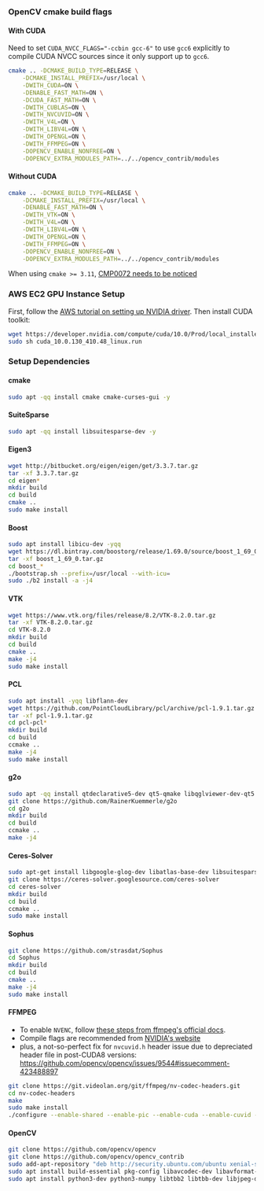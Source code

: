 ### OpenCV cmake build flags
#### With CUDA
Need to set `CUDA_NVCC_FLAGS="-ccbin gcc-6"` to use `gcc6` explicitly to compile CUDA NVCC sources since it only support up to `gcc6`.

```bash
cmake .. -DCMAKE_BUILD_TYPE=RELEASE \
    -DCMAKE_INSTALL_PREFIX=/usr/local \
    -DWITH_CUDA=ON \
    -DENABLE_FAST_MATH=ON \
    -DCUDA_FAST_MATH=ON \
    -DWITH_CUBLAS=ON \
    -DWITH_NVCUVID=ON \
    -DWITH_V4L=ON \
    -DWITH_LIBV4L=ON \
    -DWITH_OPENGL=ON \
    -DWITH_FFMPEG=ON \
    -DOPENCV_ENABLE_NONFREE=ON \
    -DOPENCV_EXTRA_MODULES_PATH=../../opencv_contrib/modules
```

#### Without CUDA
```bash
cmake .. -DCMAKE_BUILD_TYPE=RELEASE \
    -DCMAKE_INSTALL_PREFIX=/usr/local \
    -DENABLE_FAST_MATH=ON \
    -DWITH_VTK=ON \
    -DWITH_V4L=ON \
    -DWITH_LIBV4L=ON \
    -DWITH_OPENGL=ON \
    -DWITH_FFMPEG=ON \
    -DOPENCV_ENABLE_NONFREE=ON \
    -DOPENCV_EXTRA_MODULES_PATH=../../opencv_contrib/modules
```

When using `cmake >= 3.11`, [CMP0072 needs to be noticed](https://cmake.org/cmake/help/git-stage/policy/CMP0072.html)

### AWS EC2 GPU Instance Setup
First, follow the [AWS tutorial on setting up NVIDIA driver](https://docs.aws.amazon.com/AWSEC2/latest/UserGuide/install-nvidia-driver.html).
Then install CUDA toolkit:
```bash
wget https://developer.nvidia.com/compute/cuda/10.0/Prod/local_installers/cuda_10.0.130_410.48_linux
sudo sh cuda_10.0.130_410.48_linux.run
```

### Setup Dependencies

#### cmake
```bash
sudo apt -qq install cmake cmake-curses-gui -y
```

#### SuiteSparse
```bash
sudo apt -qq install libsuitesparse-dev -y
```

#### Eigen3
```bash
wget http://bitbucket.org/eigen/eigen/get/3.3.7.tar.gz
tar -xf 3.3.7.tar.gz
cd eigen*
mkdir build
cd build
cmake .. 
sudo make install
```

#### Boost
```bash
sudo apt install libicu-dev -yqq
wget https://dl.bintray.com/boostorg/release/1.69.0/source/boost_1_69_0.tar.gz
tar -xf boost_1_69_0.tar.gz
cd boost_*
./bootstrap.sh --prefix=/usr/local --with-icu=
sudo ./b2 install -a -j4
```

#### VTK
```bash
wget https://www.vtk.org/files/release/8.2/VTK-8.2.0.tar.gz
tar -xf VTK-8.2.0.tar.gz
cd VTK-8.2.0
mkdir build
cd build
cmake ..
make -j4
sudo make install
```

#### PCL
```bash
sudo apt install -yqq libflann-dev
wget https://github.com/PointCloudLibrary/pcl/archive/pcl-1.9.1.tar.gz
tar -xf pcl-1.9.1.tar.gz
cd pcl-pcl*
mkdir build
cd build
ccmake ..
make -j4
sudo make install
```

#### g2o
```bash
sudo apt -qq install qtdeclarative5-dev qt5-qmake libqglviewer-dev-qt5 -y
git clone https://github.com/RainerKuemmerle/g2o
cd g2o
mkdir build
cd build
ccmake ..
make -j4
```

#### Ceres-Solver
```bash
sudo apt-get install libgoogle-glog-dev libatlas-base-dev libsuitesparse-dev -yq
git clone https://ceres-solver.googlesource.com/ceres-solver
cd ceres-solver
mkdir build
cd build
ccmake ..
sudo make install
```

#### Sophus
```bash
git clone https://github.com/strasdat/Sophus
cd Sophus
mkdir build
cd build
cmake ..
make -j4
sudo make install
```

#### FFMPEG
- To enable `NVENC`, follow [these steps from ffmpeg's official docs](https://trac.ffmpeg.org/wiki/HWAccelIntro#NVENC).
- Compile flags are recommended from [NVIDIA's website](https://developer.nvidia.com/ffmpeg)
- plus, a not-so-perfect fix for `nvcuvid.h` header issue due to depreciated header file in post-CUDA8 versions: https://github.com/opencv/opencv/issues/9544#issuecomment-423488897

```bash
git clone https://git.videolan.org/git/ffmpeg/nv-codec-headers.git
cd nv-codec-headers
make
sudo make install
./configure --enable-shared --enable-pic --enable-cuda --enable-cuvid --enable-nvenc --enable-nonfree --enable-libnpp --arch=x86_64 --extra-cflags=-I/usr/local/cuda/include --extra-ldflags=-L/usr/local/cuda/lib64
```

#### OpenCV
```bash
git clone https://github.com/opencv/opencv
git clone https://github.com/opencv/opencv_contrib
sudo add-apt-repository "deb http://security.ubuntu.com/ubuntu xenial-security main"
sudo apt install build-essential pkg-config libavcodec-dev libavformat-dev libswscale-dev -yq 
sudo apt install python3-dev python3-numpy libtbb2 libtbb-dev libjpeg-dev libpng-dev libtiff-dev libjasper1 libjasper-dev libdc1394-22-dev -yq
```
